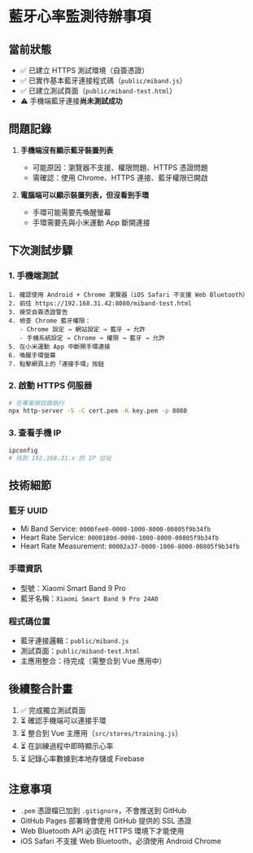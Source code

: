 # 藍牙心率監測待辦事項

## 當前狀態
- ✅ 已建立 HTTPS 測試環境（自簽憑證）
- ✅ 已實作基本藍牙連接程式碼（`public/miband.js`）
- ✅ 已建立測試頁面（`public/miband-test.html`）
- ⚠️ 手機端藍牙連接**尚未測試成功**

## 問題記錄
1. **手機端沒有顯示藍牙裝置列表**
   - 可能原因：瀏覽器不支援、權限問題、HTTPS 憑證問題
   - 需確認：使用 Chrome、HTTPS 連接、藍牙權限已開啟

2. **電腦端可以顯示裝置列表，但沒看到手環**
   - 手環可能需要先喚醒螢幕
   - 手環需要先與小米運動 App 斷開連接

## 下次測試步驟

### 1. 手機端測試
```
1. 確認使用 Android + Chrome 瀏覽器（iOS Safari 不支援 Web Bluetooth）
2. 前往 https://192.168.31.42:8080/miband-test.html
3. 接受自簽憑證警告
4. 檢查 Chrome 藍牙權限：
   - Chrome 設定 → 網站設定 → 藍牙 → 允許
   - 手機系統設定 → Chrome → 權限 → 藍牙 → 允許
5. 在小米運動 App 中斷開手環連接
6. 喚醒手環螢幕
7. 點擊網頁上的「連接手環」按鈕
```

### 2. 啟動 HTTPS 伺服器
```bash
# 在專案根目錄執行
npx http-server -S -C cert.pem -K key.pem -p 8080
```

### 3. 查看手機 IP
```bash
ipconfig
# 找到 192.168.31.x 的 IP 位址
```

## 技術細節

### 藍牙 UUID
- Mi Band Service: `0000fee0-0000-1000-8000-00805f9b34fb`
- Heart Rate Service: `0000180d-0000-1000-8000-00805f9b34fb`
- Heart Rate Measurement: `00002a37-0000-1000-8000-00805f9b34fb`

### 手環資訊
- 型號：Xiaomi Smart Band 9 Pro
- 藍牙名稱：`Xiaomi Smart Band 9 Pro 24A0`

### 程式碼位置
- 藍牙連接邏輯：`public/miband.js`
- 測試頁面：`public/miband-test.html`
- 主應用整合：待完成（需整合到 Vue 應用中）

## 後續整合計畫
1. ✅ 完成獨立測試頁面
2. ⏳ 確認手機端可以連接手環
3. ⏳ 整合到 Vue 主應用（`src/stores/training.js`）
4. ⏳ 在訓練過程中即時顯示心率
5. ⏳ 記錄心率數據到本地存儲或 Firebase

## 注意事項
- `.pem` 憑證檔已加到 `.gitignore`，不會推送到 GitHub
- GitHub Pages 部署時會使用 GitHub 提供的 SSL 憑證
- Web Bluetooth API 必須在 HTTPS 環境下才能使用
- iOS Safari 不支援 Web Bluetooth，必須使用 Android Chrome
